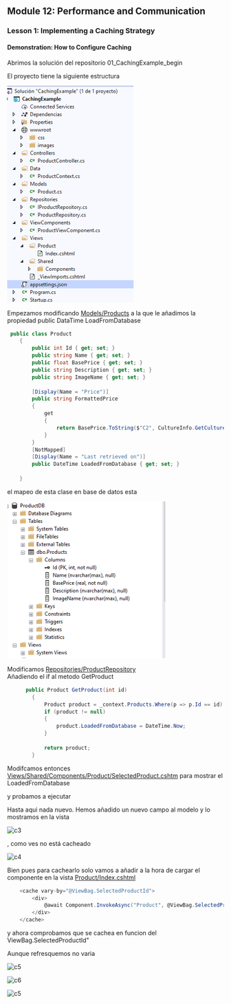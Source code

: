 ## Module 12: Performance and Communication

### Lesson 1: Implementing a Caching Strategy

#### Demonstration: How to Configure Caching


Abrimos la solución del repositorio 01_CachingExample_begin

El proyecto tiene la siguiente estructura 

![c1](imagenes/c1.PNG)

Empezamos modificando [Models/Products](CachingExample/Models/Product.cs) a la que le añadimos la propiedad public DataTime LoadFromDatabase
````c#
 public class Product
    {
        public int Id { get; set; }
        public string Name { get; set; }
        public float BasePrice { get; set; }
        public string Description { get; set; }
        public string ImageName { get; set; }

        [Display(Name = "Price")]
        public string FormattedPrice
        {
            get
            {
                return BasePrice.ToString($"C2", CultureInfo.GetCultureInfo("en-US"));
            }
        }
        [NotMapped]
        [Display(Name = "Last retrieved on")]
        public DateTime LoadedFromDatabase { get; set; }

    }
````
el mapeo de esta clase en base de datos esta

![c2](imagenes/c2.PNG)


Modificamos [Repositories/ProductRepository](CachingExample/Repositories/ProductRepository.cs)  
Añadiendo el if al metodo GetProduct  
```c#  
      public Product GetProduct(int id)
        {
            Product product = _context.Products.Where(p => p.Id == id).FirstOrDefault();
            if (product != null)
            {
                product.LoadedFromDatabase = DateTime.Now;
            }

            return product;
        }
````
Modifcamos entonces [Views/Shared/Components/Product/SelectedProduct.cshtm](CachingExample/Views/Shared/Components/Product/SelectedProduct.cshtml) 
para mostrar el LoadedFromDatabase

y probamos a ejecutar



Hasta aqui nada nuevo. Hemos añadido un nuevo campo al modelo y lo mostramos en la vista 

![c3](imagenes/c3.PNG)  


, como ves no está cacheado  


![c4](imagenes/c4.PNG)  

Bien pues para cachearlo solo vamos a añadir <cache vary-by="@ViewBag.SelectedProductId"> a la hora de cargar el componente en la vista [Product/Index.cshtml](CachingExample/Views/Product/Index.cshtml)  
```c# 
	<cache vary-by="@ViewBag.SelectedProductId">
		<div>
			@await Component.InvokeAsync("Product", @ViewBag.SelectedProductId)
		</div>
	</cache>
````

y ahora comprobamos que se cachea en funcion del ViewBag.SelectedProductId"


Aunque refresquemos no varia

![c5](imagenes/c5.PNG) 

![c6](imagenes/c6.PNG) 


![c5](imagenes/c5.PNG) 





